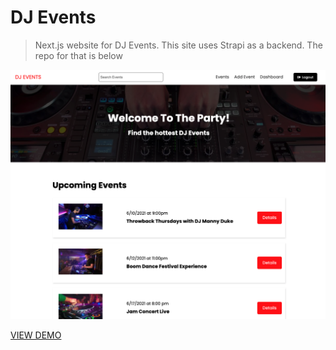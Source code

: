 # DJ Events

> Next.js website for DJ Events. This site uses Strapi as a backend. The repo for that is below

![DJ Events](/public/images/screen.png 'DJ Events')

[VIEW DEMO](https://djeventsfrontend.vercel.app)
